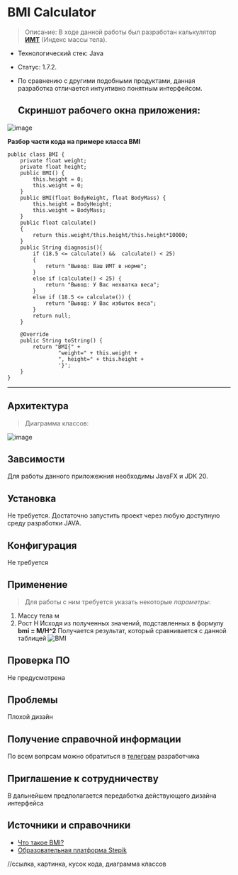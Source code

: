 # BMI  Calculator
>  Описание: В ходе данной работы был разработан калькулятор **[ИМТ](https://en.wikipedia.org/wiki/Body_mass_index)** (Индекс массы тела).
- Технологический стек: Java
- Статус: 1.7.2.
- По сравнению с другими подобными продуктами, данная разработка отличается интуитивно понятным интерфейсом.

  **Скриншот рабочего окна приложения:**
  ----------------------------------------
 ![image](https://github.com/Brodyaga44/Task1/assets/145764043/f684ff0a-41f3-4832-aec4-e30ef2744741)

**Разбор части кода на примере класса BMI**
```
public class BMI {
    private float weight;
    private float height;
    public BMI() {
        this.height = 0;
        this.weight = 0;
    }
    public BMI(float BodyHeight, float BodyMass) {
        this.height = BodyHeight;
        this.weight = BodyMass;
    }
    public float calculate()
    {
        return this.weight/this.height/this.height*10000;
    }
    public String diagnosis(){
        if (18.5 <= calculate() &&  calculate() < 25)
        {
            return "Вывод: Ваш ИМТ в норме";
        }
        else if (calculate() < 25) {
            return "Вывод: У Вас нехватка веса";
        }
        else if (18.5 <= calculate()) {
            return "Вывод: У Вас избыток веса";
        }
        return null;
    }

    @Override
    public String toString() {
        return "BMI{" +
                "weight=" + this.weight +
                ", height=" + this.height +
                '}';
    }
}
```
------------------------
## Архитектура
> Диаграмма классов:

![image](https://github.com/Brodyaga44/Task1/assets/145764043/2146c4d0-a464-4f38-a00f-69d49dccbcad)
## Завсимости
Для работы данного приложежния необходимы JavaFX и JDK 20.

## Установка
Не требуется. Достаточно запустить проект через любую доступную среду разработки JAVA.

##  Конфигурация
Не требуется

## Применение
> Для работы с ним требуется указать некоторые *параметры*:
1. Массу тела м
2. Рост H
Исходя из полученных значений, подставленных в формулу **bmi = M/H^2**
Получается результат, который сравнивается с данной таблицей
![BMI](https://fizkultura-fgos.ru/wp-content/uploads/0/4/6/0466c04ae9068a1154f5e89d80bf3968.png)

## Проверка ПО
Не предусмотрена

## Проблемы
Плохой дизайн

## Получение справочной информации
По всем вопрсам можно обратиться в [телеграм](t.me/YaSimpleDimple) разработчика  

## Приглашение к сотрудничеству 
В дальнейшем предполагается передаботка действующего дизайна интерфейса

## Источники и справочники
- [Что такое BMI?](https://ru.wikipedia.org/wiki/Индекс_массы_тела)
- [Образовательная платформа Stepik](https://stepik.org/learn)

//ссылка, картинка, кусок кода, диаграмма классов
